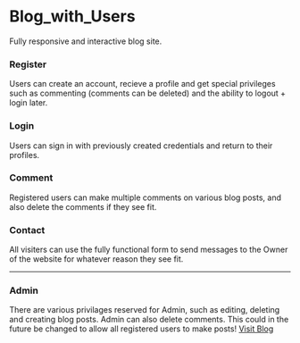 # Blog_with_Users
Fully responsive and interactive blog site.

<h3>Register</h3>
 <p>Users can create an account, recieve a profile and get special privileges such as commenting (comments can be deleted) and the ability to logout + 
 login later.</p>
  
<h3>Login</h3>
  <p>Users can sign in with previously created credentials and return to their profiles.</p>
  
<h3>Comment</h3>
    </p>Registered users can make multiple comments on various blog posts, and also delete the comments if they see fit.</p>
    
 <h3>Contact</h3>
    <p>All visiters can use the fully functional form to send messages to the Owner of the website for whatever reason they see fit.</p>
    
  <hr>
 <h3>Admin</h3>
 <p>There are various privilages reserved for Admin, such as editing, deleting and creating blog posts. Admin can also delete comments. This could in the future be changed to allow all
 registered users to make posts!
 <a href="https://patty-blog.herokuapp.com/">Visit Blog</a></p>
    
   










